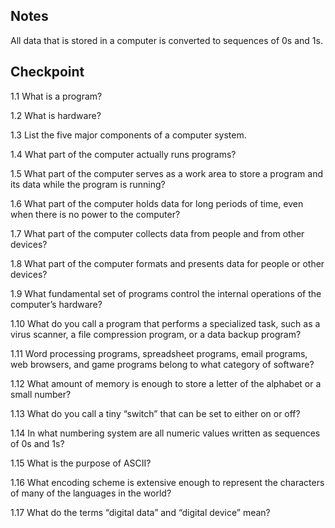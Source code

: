 ## Notes
All data that is stored in a computer is converted to sequences of 0s
and 1s.

## Checkpoint
1.1 What is a program?

1.2 What is hardware?

1.3 List the five major components of a computer system.

1.4 What part of the computer actually runs programs?

1.5 What part of the computer serves as a work area to store a program and its data while the program is running?
    
1.6 What part of the computer holds data for long periods of time, even when there is
    no power to the computer?

1.7 What part of the computer collects data from people and from other devices?

1.8 What part of the computer formats and presents data for people or other
    devices?

1.9 What fundamental set of programs control the internal operations of the
    computer’s hardware?
  
1.10 What do you call a program that performs a specialized task, such as a virus
    scanner, a file compression program, or a data backup program?
    
1.11 Word processing programs, spreadsheet programs, email programs, web browsers,
    and game programs belong to what category of software?

1.12 What amount of memory is enough to store a letter of the alphabet or a small
number?

1.13 What do you call a tiny “switch” that can be set to either on or off?

1.14 In what numbering system are all numeric values written as sequences of 0s and 1s?

1.15 What is the purpose of ASCII?

1.16 What encoding scheme is extensive enough to represent the characters of many of
the languages in the world?

1.17 What do the terms “digital data” and “digital device” mean?